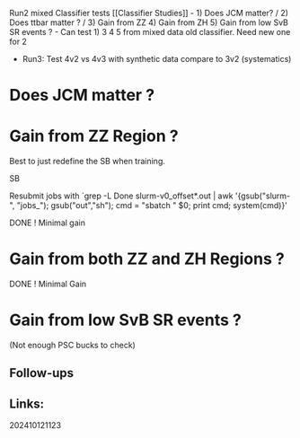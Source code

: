 

Run2 mixed Classifier tests [[Classifier Studies]]
	- 1) Does JCM matter? / 2) Does ttbar matter ? / 3) Gain from ZZ 4) Gain from ZH 5) Gain  from low SvB SR events ? 
	- Can test 1) 3 4 5 from mixed data old classifier. Need new one for 2
- Run3: Test 4v2 vs 4v3 with synthetic data compare to 3v2 (systematics)




# Does JCM matter ?


# Gain from ZZ Region ?
Best to just redefine the SB when training. 

SB

Resubmit jobs with 
`grep -L Done slurm-v0_offset*.out  | awk '{gsub("slurm-", "jobs_"); gsub("out","sh"); cmd = "sbatch " $0; print cmd; system(cmd)}'

DONE ! Minimal gain

# Gain from both ZZ and ZH Regions ?

DONE ! Minimal Gain

# Gain from low SvB SR events ?

(Not enough PSC bucks to check)

## Follow-ups


## Links: 



202410121123
